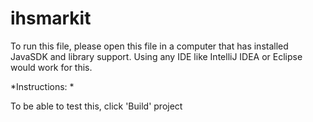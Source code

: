 # ihsmarkit

To run this file, please open this file in a computer that has installed JavaSDK and library support. Using any IDE like IntelliJ IDEA or Eclipse would work for this. 

*Instructions: *

To be able to test this, click 'Build' project 
